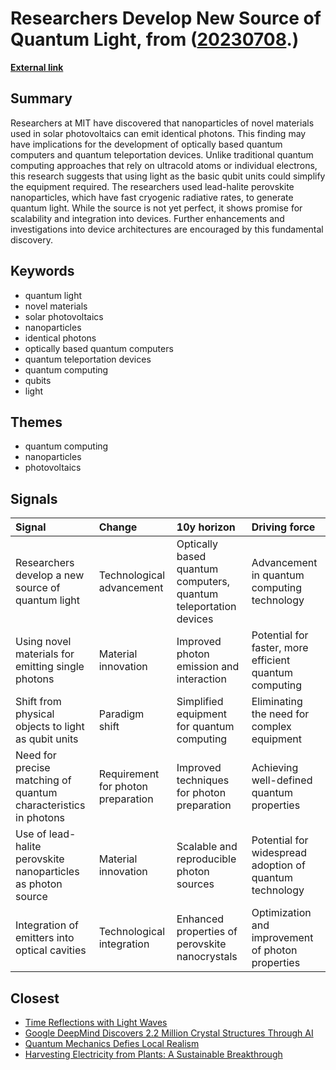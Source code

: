 # __Researchers Develop New Source of Quantum Light__, from ([20230708](https://kghosh.substack.com/p/20230708).)

__[External link](https://phys.org/news/2023-06-source-quantum.amp?utm_source=substack&utm_medium=email)__



## Summary

Researchers at MIT have discovered that nanoparticles of novel materials used in solar photovoltaics can emit identical photons. This finding may have implications for the development of optically based quantum computers and quantum teleportation devices. Unlike traditional quantum computing approaches that rely on ultracold atoms or individual electrons, this research suggests that using light as the basic qubit units could simplify the equipment required. The researchers used lead-halite perovskite nanoparticles, which have fast cryogenic radiative rates, to generate quantum light. While the source is not yet perfect, it shows promise for scalability and integration into devices. Further enhancements and investigations into device architectures are encouraged by this fundamental discovery.

## Keywords

* quantum light
* novel materials
* solar photovoltaics
* nanoparticles
* identical photons
* optically based quantum computers
* quantum teleportation devices
* quantum computing
* qubits
* light

## Themes

* quantum computing
* nanoparticles
* photovoltaics

## Signals

| Signal                                                          | Change                             | 10y horizon                                                      | Driving force                                           |
|:----------------------------------------------------------------|:-----------------------------------|:-----------------------------------------------------------------|:--------------------------------------------------------|
| Researchers develop a new source of quantum light               | Technological advancement          | Optically based quantum computers, quantum teleportation devices | Advancement in quantum computing technology             |
| Using novel materials for emitting single photons               | Material innovation                | Improved photon emission and interaction                         | Potential for faster, more efficient quantum computing  |
| Shift from physical objects to light as qubit units             | Paradigm shift                     | Simplified equipment for quantum computing                       | Eliminating the need for complex equipment              |
| Need for precise matching of quantum characteristics in photons | Requirement for photon preparation | Improved techniques for photon preparation                       | Achieving well-defined quantum properties               |
| Use of lead-halite perovskite nanoparticles as photon source    | Material innovation                | Scalable and reproducible photon sources                         | Potential for widespread adoption of quantum technology |
| Integration of emitters into optical cavities                   | Technological integration          | Enhanced properties of perovskite nanocrystals                   | Optimization and improvement of photon properties       |

## Closest

* [Time Reflections with Light Waves](4276927d1e8af2054511c6ea72f2a9d4)
* [Google DeepMind Discovers 2.2 Million Crystal Structures Through AI](115b59fc3f0d7b148482545adb1a8038)
* [Quantum Mechanics Defies Local Realism](cfa7b88cc31a76b552fd670d315800cc)
* [Harvesting Electricity from Plants: A Sustainable Breakthrough](b84bf2742e851da35bfd23220e697b3c)